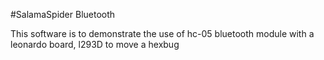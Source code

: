 #SalamaSpider Bluetooth

This software is to demonstrate the use of hc-05 bluetooth module with a leonardo board, l293D to move a hexbug 
